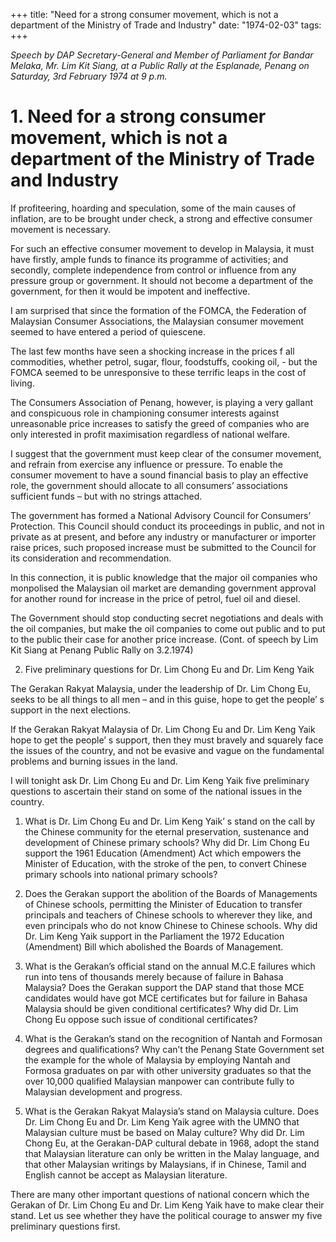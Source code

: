 +++ 
title: "Need for a strong consumer movement, which is not a department of the Ministry of Trade and Industry"
date: "1974-02-03"
tags:
+++

_Speech by DAP Secretary-General and Member of Parliament for Bandar Melaka, Mr. Lim Kit Siang, at a Public Rally at the Esplanade, Penang on Saturday, 3rd February 1974 at 9 p.m._

# 1. Need for a strong consumer movement, which is not a department of the Ministry of Trade and Industry

If profiteering, hoarding and speculation, some of the main causes of inflation, are to be brought under check, a strong and effective consumer movement is necessary.

For such an effective consumer movement to develop in Malaysia, it must have firstly, ample funds to finance its programme of activities; and secondly, complete independence from control or influence from any pressure group or government. It should not become a department of the government, for then it would be impotent and ineffective.</u>

I am surprised that since the formation of the FOMCA, the Federation of Malaysian Consumer Associations, the Malaysian consumer movement seemed to have entered a period of quiescene.

The last few months have seen a shocking increase in the prices f all commodities, whether petrol, sugar, flour, foodstuffs, cooking oil, - but the FOMCA seemed to be unresponsive to these terrific leaps in the cost of living.

The Consumers Association of Penang, however, is playing a very gallant and conspicuous role in championing consumer interests against unreasonable price increases to satisfy the greed of companies who are only interested in profit maximisation regardless of national welfare.

I suggest that the government must keep clear of the consumer movement, and refrain from exercise any influence or pressure. To enable the consumer movement to have a sound financial basis to play an effective role, the government should allocate to all consumers’ associations sufficient funds – but with no strings attached. 

The government has formed a National Advisory Council for Consumers’ Protection. This Council should conduct its proceedings in public, and not in private as at present, and before any industry or manufacturer or importer raise prices, such proposed increase must be submitted to the Council for its consideration and recommendation.

In this connection, it is public knowledge that the major oil companies who monpolised the Malaysian oil market are demanding government approval for another round for increase in the price of petrol, fuel oil and diesel.

The Government should stop conducting secret negotiations and deals with the oil companies, but make the oil companies to come out public and to put to the public their case for another price increase.
(Cont. of speech by Lim Kit Siang at Penang Public Rally on 3.2.1974)        
 
2. Five preliminary questions for Dr. Lim Chong Eu and Dr. Lim Keng Yaik

The Gerakan Rakyat Malaysia, under the leadership of Dr. Lim Chong Eu, seeks to be all things to all men – and in this guise, hope to get the people’ s support in the next elections.

If the Gerakan Rakyat Malaysia of Dr. Lim Chong Eu and Dr. Lim Keng Yaik hope to get the people’ s support, then they must bravely and squarely face the issues of the country, and not be evasive and vague on the fundamental problems and burning issues in the land.

I will tonight ask Dr. Lim Chong Eu and Dr. Lim Keng Yaik five preliminary questions to ascertain their stand on some of the national issues in the country.

1. What is Dr. Lim Chong Eu and Dr. Lim Keng Yaik’ s stand on the call by the Chinese community for the eternal preservation, sustenance and development of Chinese primary schools? Why did Dr. Lim Chong Eu support the 1961 Education (Amendment) Act which empowers the Minister of Education, with the stroke of the pen, to convert Chinese primary schools into national primary schools?

2. Does the Gerakan support the abolition of the Boards of Managements of Chinese schools, permitting the Minister of Education to transfer principals and teachers of Chinese schools to wherever they like, and even principals who do not know Chinese to Chinese schools. Why did Dr. Lim Keng Yaik support in the Parliament the 1972 Education (Amendment) Bill which abolished the Boards of Management.

3. What is the Gerakan’s official stand on the annual M.C.E failures which run into tens of thousands merely because of failure in Bahasa Malaysia? Does the Gerakan support the DAP stand that those MCE candidates would have got MCE certificates but for failure in Bahasa Malaysia should be given conditional certificates? Why did Dr. Lim Chong Eu oppose such issue of conditional certificates? 

4. What is the Gerakan’s stand on the recognition of Nantah and Formosan degrees and qualifications? Why can’t the Penang State Government set the example for the whole of Malaysia by employing Nantah and Formosa graduates on par with other university graduates so that the over 10,000 qualified Malaysian manpower can contribute fully to Malaysian development and progress.

5. What is the Gerakan Rakyat Malaysia’s stand on Malaysia culture. Does Dr. Lim Chong Eu and Dr. Lim Keng Yaik agree with the UMNO that Malaysian culture must be based on Malay culture? Why did Dr. Lim Chong Eu, at the Gerakan-DAP cultural debate in 1968, adopt the stand that Malaysian literature can only be written in the Malay language, and that other Malaysian writings by Malaysians, if in Chinese, Tamil and English cannot be accept as Malaysian literature.

There are many other important questions of national concern which the Gerakan of Dr. Lim Chong Eu and Dr. Lim Keng Yaik have to make clear their stand. Let us see whether they have the political courage to answer my five preliminary questions first.
 
